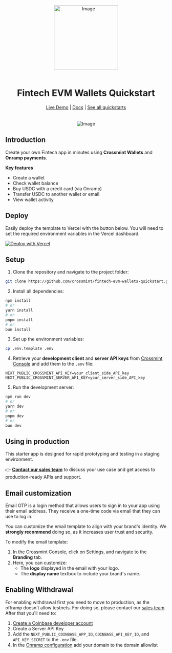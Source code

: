 <div align="center">
<img width="200" alt="Image" src="https://github.com/user-attachments/assets/8b617791-cd37-4a5a-8695-a7c9018b7c70" />
<br>
<br>
<h1>Fintech EVM Wallets Quickstart</h1>

<div align="center">
<a href="https://fintech-wallets-quickstart.vercel.app/">Live Demo</a> | <a href="https://docs.crossmint.com/introduction/platform/wallets">Docs</a> | <a href="https://github.com/crossmint">See all quickstarts</a>
</div>

<br>
<br>
<img src="https://github.com/user-attachments/assets/73db7690-0af1-4dbd-9522-d8338c91db00" alt="Image" width="full">
</div>

## Introduction

Create your own Fintech app in minutes using **Crossmint Wallets** and **Onramp payments**.

**Key features**

- Create a wallet
- Check wallet balance
- Buy USDC with a credit card (via Onramp)
- Transfer USDC to another wallet or email
- View wallet activity

## Deploy

Easily deploy the template to Vercel with the button below. You will need to set the required environment variables in the Vercel dashboard.

[![Deploy with Vercel](https://vercel.com/button)](https://vercel.com/new/clone?repository-url=https%3A%2F%2Fgithub.com%2FCrossmint%2Ffintech-evm-wallets-quickstart&env=NEXT_PUBLIC_CROSSMINT_CLIENT_API_KEY)

## Setup

1. Clone the repository and navigate to the project folder:

```bash
git clone https://github.com/crossmint/fintech-evm-wallets-quickstart.git && cd fintech-evm-wallets-quickstart
```

2. Install all dependencies:

```bash
npm install
# or
yarn install
# or
pnpm install
# or
bun install
```

3. Set up the environment variables:

```bash
cp .env.template .env
```

4. Retrieve your **development client** and **server API keys** from [Crossmint Console](https://staging.crossmint.com/console) and add them to the `.env` file:

```env
NEXT_PUBLIC_CROSSMINT_API_KEY=your_client_side_API_key
NEXT_PUBLIC_CROSSMINT_SERVER_API_KEY=your_server_side_API_key
```

5. Run the development server:

```bash
npm run dev
# or
yarn dev
# or
pnpm dev
# or
bun dev
```

## Using in production

This starter app is designed for rapid prototyping and testing in a staging environment.

👉 [**Contact our sales team**](https://www.crossmint.com/contact/sales) to discuss your use case and get access to production-ready APIs and support.

## Email customization

Email OTP is a login method that allows users to sign in to your app using their email address. They receive a one-time code via email that they can use to log in.

You can customize the email template to align with your brand's identity. We **strongly recommend** doing so, as it increases user trust and security.

To modify the email template:

1. In the Crossmint Console, click on Settings, and navigate to the **Branding** tab.
2. Here, you can customize:
   - The **logo** displayed in the email with your logo.
   - The **display name** textbox to include your brand's name.

## Enabling Withdrawal

For enabling withdrawal first you need to move to production, as the offramp doesn't allow testnets. For doing so, please contact our [sales team](https://www.crossmint.com/contact/sales). After that you'll need to:

1. [Create a Coinbase developer account](https://www.coinbase.com/en-es/developer-platform)
2. Create a Server API Key
3. Add the `NEXT_PUBLIC_COINBASE_APP_ID`, `COINBASE_API_KEY_ID`, and `API_KEY_SECRET` to the `.env` file.
4. In the [Onramp configuration](https://portal.cdp.coinbase.com/products/onramp) add your domain to the domain allowlist
